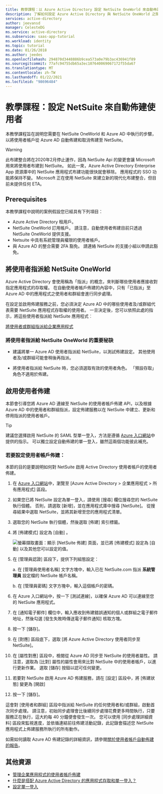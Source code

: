 ```yaml
---
title: 教學課程：以 Azure Active Directory 設定 NetSuite OneWorld 來自動佈建使用者 | Microsoft Docs
description: 了解如何設定 Azure Active Directory 與 NetSuite OneWorld 之間的單一登入。
services: active-directory
author: jeevansd
manager: CelesteDG
ms.service: active-directory
ms.subservice: saas-app-tutorial
ms.workload: identity
ms.topic: tutorial
ms.date: 01/26/2018
ms.author: jeedes
ms.openlocfilehash: 294870d3448886b9cea573a0e79b3ac436941f89
ms.sourcegitcommit: 77afc94755db65a3ec107640069067172f55da67
ms.translationtype: MT
ms.contentlocale: zh-TW
ms.lasthandoff: 01/22/2021
ms.locfileid: "98696484"
---
```

# <a name="tutorial-configuring-netsuite-for-automatic-user-provisioning"></a>教學課程：設定 NetSuite 來自動佈建使用者

本教學課程旨在說明您需要在 NetSuite OneWorld 和 Azure AD 中執行的步驟，以將使用者帳戶從 Azure AD 自動佈建和取消佈建至 NetSuite。

> [!WARNING]
> 此布建整合將在2020年2月停止運作，因為 NetSuite Api 的變更會讓 Microsoft 用來將使用者布建到 NetSuite。 如此一來，Azure Active Directory Enterprise App 資源庫中的 NetSuite 應用程式布建功能很快就會移除。 應用程式的 SSO 功能將保持不變。 Microsoft 正在使用 NetSuite 來建立新的現代化布建整合，但目前未提供任何 ETA。

## <a name="prerequisites"></a>Prerequisites

本教學課程中說明的案例假設您已經具有下列項目：

*   Azure Active Directory 租用戶。
*   NetSuite OneWorld 訂用帳戶。 請注意，自動使用者佈建目前只透過 NetSuite OneWorld 提供支援。
*   Netsuite 中具有系統管理員權限的使用者帳戶。
*   與 Azure AD 的整合需要 2FA 豁免。 請連絡 NetSuite 的支援小組以申請此豁免。

## <a name="assigning-users-to-netsuite-oneworld"></a>將使用者指派給 NetSuite OneWorld

Azure Active Directory 會使用稱為「指派」的概念，來判斷哪些使用者應接收對指定應用程式的存取權。 在自動使用者帳戶佈建的內容中，只有「已指派」至 Azure AD 中的應用程式之使用者和群組會進行同步處理。

在設定並啟用佈建服務之前，您必須決定 Azure AD 中的哪些使用者及/或群組代表需要 NetSuite 應用程式存取權的使用者。 一旦決定後，您可以依照此處的指示，將這些使用者指派給 NetSuite 應用程式︰

[將使用者或群組指派給企業應用程式](../manage-apps/assign-user-or-group-access-portal.md)

### <a name="important-tips-for-assigning-users-to-netsuite-oneworld"></a>將使用者指派給 NetSuite OneWorld 的重要秘訣

*   建議將單一 Azure AD 使用者指派給 NetSuite，以測試佈建設定。 其他使用者及/或群組可能會稍後再指派。

*   將使用者指派給 NetSuite 時，您必須選取有效的使用者角色。 「預設存取」角色不適用於佈建。

## <a name="enable-user-provisioning"></a>啟用使用者佈建

本節會引導您將 Azure AD 連線至 NetSuite 的使用者帳戶佈建 API，以及根據 Azure AD 中的使用者和群組指派，設定佈建服務以在 NetSuite 中建立、更新和停用指派的使用者帳戶。

> [!TIP] 
> 建議您選擇啟用 NetSuite 的 SAML 型單一登入，方法是遵循 [Azure 入口網站](https://portal.azure.com)中提供的指示。 可以獨立設定自動佈建的單一登入，雖然這兩個功能彼此補充。

### <a name="to-configure-user-account-provisioning"></a>若要設定使用者帳戶佈建：

本節的目的是要說明如何對 NetSuite 啟用 Active Directory 使用者帳戶的使用者佈建。

1. 在 [Azure 入口網站](https://portal.azure.com)中，瀏覽至 [Azure Active Directory > 企業應用程式 > 所有應用程式] 區段。

1. 如果您已將 NetSuite 設定為單一登入，請使用 [搜尋] 欄位搜尋您的 NetSuite 執行個體。 否則，請選取 [新增]，並在應用程式庫中搜尋 [NetSuite]。 從搜尋結果中選取 NetSuite，並將其新增至您的應用程式清單。

1. 選取您的 NetSuite 執行個體，然後選取 [佈建] 索引標籤。

1. 將 [佈建模式]  設定為 [自動]  。 

    ![螢幕擷取畫面：顯示 [NetSuite 佈建] 頁面，並已將 [佈建模式] 設定為 [自動] 以及其他您可以設定的值。](./media/netsuite-provisioning-tutorial/provisioning.png)

1. 在 [管理員認證] 區段下，提供下列組態設定：
   
    a. 在 [管理員使用者名稱] 文字方塊中，輸入已在 NetSuite.com 指派 **系統管理員** 設定檔的 NetSuite 帳戶名稱。
   
    b. 在 [管理員密碼] 文字方塊中，輸入這個帳戶的密碼。
      
1. 在 Azure 入口網站中，按一下 [測試連線]，以確保 Azure AD 可以連線至您的 NetSuite 應用程式。

1. 在 [通知電子郵件] 欄位中，輸入應收到佈建錯誤通知的個人或群組之電子郵件地址，然後勾選 [發生失敗時傳送電子郵件通知] 核取方塊。

1. 按一下 [儲存]。

1. 在 [對應] 區段底下，選取 [將 Azure Active Directory 使用者同步至 NetSuite]。

1. 在 [屬性對應] 區段中，檢閱從 Azure AD 同步至 NetSuite 的使用者屬性。 請注意，選取為 [比對] 屬性的屬性會用來比對 NetSuite 中的使用者帳戶，以進行更新作業。 選取 [儲存] 按鈕以認可任何變更。

1. 若要對 NetSuite 啟用 Azure AD 佈建服務，請在 [設定] 區段中，將 [佈建狀態] 變更為 [開啟]

1. 按一下 [儲存]。

這會對 [使用者和群組] 區段中指派給 NetSuite 的任何使用者和/或群組，啟動首次同步處理。 請注意，初始同步處理會比後續同步處理花費更多時間執行，只要服務正在執行，這大約每 40 分鐘便會發生一次。 您可以使用 [同步處理詳細資料] 區段來監視進度，並依循連結前往佈建活動記錄，此記錄會描述您 NetSuite 應用程式上佈建服務所執行的所有動作。

如需如何讀取 Azure AD 佈建記錄的詳細資訊，請參閱[關於使用者帳戶自動佈建的報告](../app-provisioning/check-status-user-account-provisioning.md)。

## <a name="additional-resources"></a>其他資源

* [管理企業應用程式的使用者帳戶佈建](tutorial-list.md)
* [什麼是搭配 Azure Active Directory 的應用程式存取和單一登入？](../manage-apps/what-is-single-sign-on.md)
* [設定單一登入](netsuite-tutorial.md)
